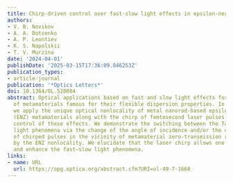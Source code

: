 ```yaml
---
title: Chirp-driven control over fast-slow light effects in epsilon-near-zero metamaterials
authors:
- V. B. Novikov
- A. A. Dotsenko
- A. P. Leontiev
- K. S. Napolskii
- T. V. Murzina
date: '2024-04-01'
publishDate: '2025-03-15T17:36:09.846253Z'
publication_types:
- article-journal
publication: '*Optics Letters*'
doi: 10.1364/OL.520084
abstract: Optical applications based on fast and slow light effects force the usage
  of metamaterials famous for their flexible dispersion properties. In this work,
  we apply the unique optical nonlocality of metal nanorod-based epsilon-near-zero
  (ENZ) metamaterials along with the chirp of femtosecond laser pulses for astonishing
  control of these effects. We demonstrate the switching between the fast and slow
  light phenomena via the change of the angle of incidence and/or the central wavelength
  of chirped pulses in the vicinity of metamaterial zero-transmission regime mediated
  by the ENZ nonlocality. We elucidate that the laser chirp allows one to manipulate
  and enhance the fast–slow light phenomena.
links:
- name: URL
  url: https://opg.optica.org/abstract.cfm?URI=ol-49-7-1668
---
```

